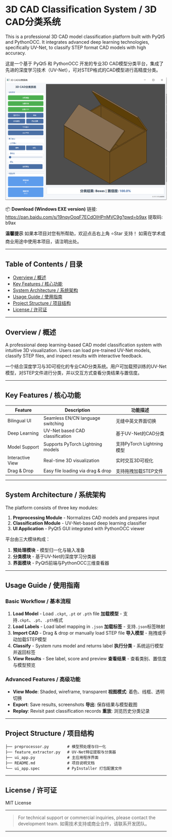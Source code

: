 
# 3D CAD Classification System / 3D CAD分类系统

This is a professional 3D CAD model classification platform built with PyQt5 and PythonOCC. It integrates advanced deep learning technologies, specifically UV-Net, to classify STEP format CAD models with high accuracy.

这是一个基于 PyQt5 和 PythonOCC 开发的专业3D CAD模型分类平台，集成了先进的深度学习技术（UV-Net），可对STEP格式的CAD模型进行高精度分类。

![System Screenshot](https://github.com/BrepMaster/CAD-Model-Classification-System/raw/main/1.png)

📦 **Download (Windows EXE version)**
链接: https://pan.baidu.com/s/19nqyOoqF7ECdOlHPnMVC9g?pwd=b9ax 
提取码: b9ax

**温馨提示**
如果本项目对您有所帮助，欢迎点击右上角 ⭐Star 支持！
如需在学术或商业用途中使用本项目，请注明出处。

---

## Table of Contents / 目录

* [Overview / 概述](#overview--概述)
* [Key Features / 核心功能](#key-features--核心功能)
* [System Architecture / 系统架构](#system-architecture--系统架构)
* [Usage Guide / 使用指南](#usage-guide--使用指南)
* [Project Structure / 项目结构](#project-structure--项目结构)
* [License / 许可证](#license--许可证)

---

## Overview / 概述

A professional deep learning-based CAD model classification system with intuitive 3D visualization. Users can load pre-trained UV-Net models, classify STEP files, and inspect results with interactive feedback.

一个结合深度学习与3D可视化的专业CAD分类系统。用户可加载预训练的UV-Net模型，对STEP文件进行分类，并以交互方式查看分类结果与置信度。

---

## Key Features / 核心功能

| Feature          | Description                       | 功能描述                  |
| ---------------- | --------------------------------- | --------------------- |
| Bilingual UI     | Seamless EN/CN language switching | 无缝中英文界面切换             |
| Deep Learning    | UV-Net based CAD classification   | 基于UV-Net的CAD分类        |
| Model Support    | Supports PyTorch Lightning models | 支持PyTorch Lightning模型 |
| Interactive View | Real-time 3D visualization        | 实时交互3D可视化             |
| Drag & Drop      | Easy file loading via drag & drop | 支持拖拽加载STEP文件          |


---

## System Architecture / 系统架构

The platform consists of three key modules:

1. **Preprocessing Module** - Normalizes CAD models and prepares input
2. **Classification Module** - UV-Net-based deep learning classifier
3. **UI Application** - PyQt5 GUI integrated with PythonOCC viewer

平台由三大模块构成：

1. **预处理模块** - 模型归一化与输入准备
2. **分类模块** - 基于UV-Net的深度学习分类器
3. **界面模块** - PyQt5前端与PythonOCC三维查看器

---

## Usage Guide / 使用指南

### Basic Workflow / 基本流程

1. **Load Model** - Load `.ckpt`, `.pt` or `.pth` file
   **加载模型** - 支持`.ckpt`、`.pt`、`.pth`格式
2. **Load Labels** - Load label mapping in `.json`
   **加载标签** - 支持`.json`标签映射
3. **Import CAD** - Drag & drop or manually load STEP file
   **导入模型** - 拖拽或手动加载STEP模型
4. **Classify** - System runs model and returns label
   **执行分类** - 系统运行模型并返回标签
5. **View Results** - See label, score and preview
   **查看结果** - 查看类别、置信度与模型预览

### Advanced Features / 高级功能

* **View Mode**: Shaded, wireframe, transparent
  **视图模式**: 着色、线框、透明切换
* **Export**: Save results, screenshots
  **导出**: 保存结果与模型截图
* **Replay**: Revisit past classification records
  **重放**: 浏览历史分类记录

---

## Project Structure / 项目结构

```
├── preprocessor.py        # 模型预处理与归一化
├── feature_extractor.py   # UV-Net特征提取与分类器
├── ui_app.py              # 主应用程序界面
├── README.md              # 项目说明文档
└── ui_app.spec            # PyInstaller 打包配置文件
```

---

## License / 许可证

MIT License

---

> For technical support or commercial inquiries, please contact the development team.
> 如需技术支持或商业合作，请联系开发团队。

---

